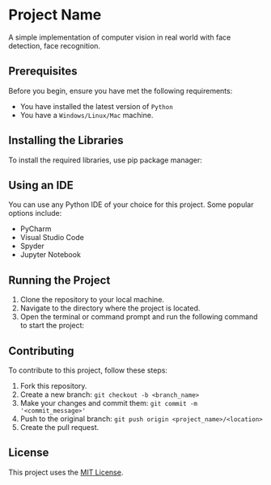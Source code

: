 # Project Name

A simple implementation of computer vision in real world with face detection, face recognition.


## Prerequisites

Before you begin, ensure you have met the following requirements:

* You have installed the latest version of `Python`
* You have a `Windows/Linux/Mac` machine.


## Installing the Libraries

To install the required libraries, use pip package manager:


## Using an IDE

You can use any Python IDE of your choice for this project. Some popular options include:

* PyCharm
* Visual Studio Code
* Spyder
* Jupyter Notebook

## Running the Project

1. Clone the repository to your local machine.
2. Navigate to the directory where the project is located.
3. Open the terminal or command prompt and run the following command to start the project:


## Contributing

To contribute to this project, follow these steps:

1. Fork this repository.
2. Create a new branch: `git checkout -b <branch_name>`
3. Make your changes and commit them: `git commit -m '<commit_message>'`
4. Push to the original branch: `git push origin <project_name>/<location>`
5. Create the pull request.

## License

This project uses the [MIT License](https://opensource.org/licenses/MIT).
